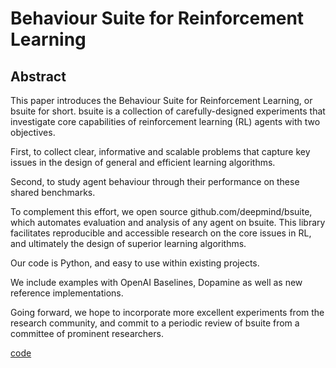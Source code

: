 # Behaviour Suite for Reinforcement Learning


## Abstract

This paper introduces the Behaviour Suite for Reinforcement Learning, or bsuite for short. bsuite is a collection of carefully-designed experiments that investigate core capabilities of reinforcement learning (RL) agents with two objectives. 

First, to collect clear, informative and scalable problems that capture key issues in the design of general and efficient learning algorithms. 

Second, to study agent behaviour through their performance on these shared benchmarks. 

To complement this effort, we open source github.com/deepmind/bsuite, which automates evaluation and analysis of any agent on bsuite. This library facilitates reproducible and accessible research on the core issues in RL, and ultimately the design of superior learning algorithms.

Our code is Python, and easy to use within existing projects. 

We include examples with OpenAI Baselines, Dopamine as well as new reference implementations. 

Going forward, we hope to incorporate more excellent experiments from the research community, and commit to a periodic review of bsuite from a committee of prominent researchers.

[code](https://github.com/deepmind/bsuite)
